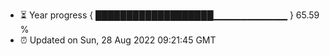 - ⏳ Year progress { ███████████████████▁▁▁▁▁▁▁▁▁▁▁ } 65.59 %
- ⏰ Updated on Sun, 28 Aug 2022 09:21:45 GMT

